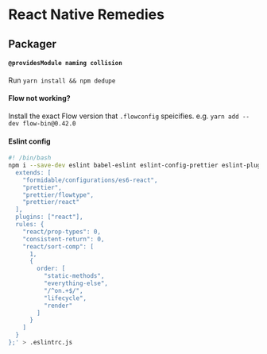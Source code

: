 # React Native Remedies

## Packager

#### `@providesModule naming collision`

Run `yarn install && npm dedupe`

#### Flow not working?

Install the exact Flow version that `.flowconfig` speicifies. e.g. `yarn add --dev flow-bin@0.42.0`

#### Eslint config

```bash
#! /bin/bash
npm i --save-dev eslint babel-eslint eslint-config-prettier eslint-plugin-react eslint-plugin-filenames eslint-plugin-jsx-a11y eslint-config-formidable eslint-plugin-import prettier && echo 'module.exports = {
  extends: [
    "formidable/configurations/es6-react",
    "prettier",
    "prettier/flowtype",
    "prettier/react"
  ],
  plugins: ["react"],
  rules: {
    "react/prop-types": 0,
    "consistent-return": 0,
    "react/sort-comp": [
      1,
      {
        order: [
          "static-methods",
          "everything-else",
          "/^on.+$/",
          "lifecycle",
          "render"
        ]
      }
    ]
  }
};' > .eslintrc.js
```
